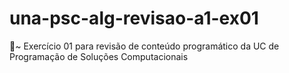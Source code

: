 # una-psc-alg-revisao-a1-ex01
📘~ Exercício 01 para revisão de conteúdo programático da UC de Programação de Soluções Computacionais
